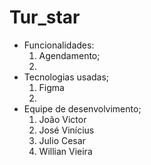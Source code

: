 # Tur_star
- Funcionalidades:
  1. Agendamento;
  2. 
- Tecnologias usadas;
  1. Figma
  2.  
- Equipe de desenvolvimento;
  1. João Victor
  2. José Vinícius
  3. Julio Cesar
  4. Willian Vieira

